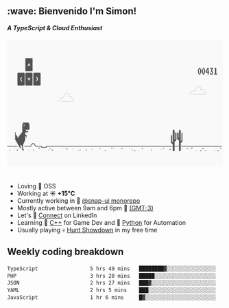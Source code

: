 <h2>:wave: <b>Bienvenido I'm Simon!&nbsp;</b></h2>
<b><i>A TypeScript & Cloud Enthusiast</i></b>
<br/><br/>

<section>
  <img src="./static/banner.gif" height=300 width=1000>
</section>

<br>

<ul>
  <li>
     Loving 🤍 OSS
  </li>
  <li>
		<!--START_SECTION:weather-->
		Working at <b>☀️   +15°C</b>
		<!--END_SECTION:weather-->
  </li>
  <li>
    Currently working in 🎨&nbsp;<a href=https://github.com/snapverse/snap-ui target=_blank>@snap-ui monorepo</a>
  </li>
  <li>
    Mostly active between 9am and 6pm 🚩 <a href=https://onlinealarmkur.com/world/es target=_blank>(GMT-3)</a>
  </li>
  <li>
    Let's 🔗&nbsp;<a href=https://www.linkedin.com/in/itssimmons target=_blank>Connect</a> on LinkedIn
  </li>
  <li>
    Learning 👴&nbsp;<a href=https://images3.memedroid.com/images/UPLOADED755/65f2bce6734f6.webp target=_blank>C++</a> for Game Dev and 🐍&nbsp;<a href=https://qph.cf2.quoracdn.net/main-qimg-4472b6229cb75bf66ab531f3ebd4f975-lq target=_blank>Python</a> for Automation
  </li>
  <li>
    Usually playing 💀&nbsp;<a href=https://www.huntshowdown.com target=_blank>Hunt Showdown</a> in my free time
  </li>
</ul>

<h2><b>Weekly coding breakdown </b></h2>

<!--START_SECTION:waka-->

```txt
TypeScript                 5 hrs 49 mins   ████████▓░░░░░░░░░░░░░░░░   34.73 %
PHP                        3 hrs 20 mins   █████░░░░░░░░░░░░░░░░░░░░   19.97 %
JSON                       2 hrs 27 mins   ███▓░░░░░░░░░░░░░░░░░░░░░   14.69 %
YAML                       2 hrs 5 mins    ███░░░░░░░░░░░░░░░░░░░░░░   12.45 %
JavaScript                 1 hr 6 mins     █▓░░░░░░░░░░░░░░░░░░░░░░░   06.58 %
```

<!--END_SECTION:waka-->

